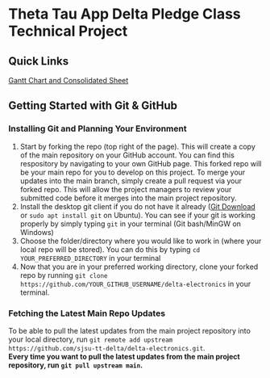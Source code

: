 # Theta Tau App Delta Pledge Class Technical Project

## Quick Links
[Gantt Chart and Consolidated Sheet](https://docs.google.com/spreadsheets/d/1VhCbg1d47hBmEg20Uc_-arUAMw05hEPBOkWhSjltqOU/edit#gid=574701751)

## Getting Started with Git & GitHub

### Installing Git and Planning Your Environment
1. Start by forking the repo (top right of the page). This will create a copy of the main repository on your GitHub account. 
You can find this respository by navigating to your own GitHub page. This forked repo will be your main repo for you to develop on this project. 
To merge your updates into the main branch, simply create a pull request via your forked repo. This will allow the project managers to review your submitted code before it merges into the main project repository.
2. Install the desktop git client if you do not have it already ([Git Download](https://git-scm.com/downloads) or `sudo apt install git` on Ubuntu). You can see if your git is working properly by simply typing `git` in your terminal (Git bash/MinGW on Windows)
3. Choose the folder/directory where you would like to work in (where your local repo will be stored). You can do this by typing `cd YOUR_PREFERRED_DIRECTORY` in your terminal
4. Now that you are in your preferred working directory, clone your forked repo by running `git clone https://github.com/YOUR_GITHUB_USERNAME/delta-electronics` in your terminal.

### Fetching the Latest Main Repo Updates
To be able to pull the latest updates from the main project repository into your local directory, run `git remote add upstream https://github.com/sjsu-tt-delta/delta-electronics.git`. <br/>
**Every time you want to pull the latest updates from the main project repository, run `git pull upstream main`.**
